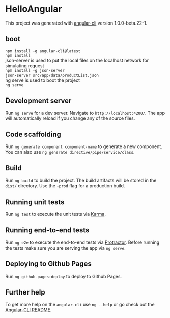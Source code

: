 # HelloAngular

This project was generated with [angular-cli](https://github.com/angular/angular-cli) version 1.0.0-beta.22-1.

## boot
`npm install -g angular-cli@latest`       
`npm install`  
json-server is used to put the local files on the localhost network for simulating request      
`npm install -g json-server`   
`json-server src/app/data/productList.json`  
ng serve is used to boot the project       
`ng serve`       

## Development server
Run `ng serve` for a dev server. Navigate to `http://localhost:4200/`. The app will automatically reload if you change any of the source files.

## Code scaffolding

Run `ng generate component component-name` to generate a new component. You can also use `ng generate directive/pipe/service/class`.

## Build

Run `ng build` to build the project. The build artifacts will be stored in the `dist/` directory. Use the `-prod` flag for a production build.

## Running unit tests

Run `ng test` to execute the unit tests via [Karma](https://karma-runner.github.io).

## Running end-to-end tests

Run `ng e2e` to execute the end-to-end tests via [Protractor](http://www.protractortest.org/).
Before running the tests make sure you are serving the app via `ng serve`.

## Deploying to Github Pages

Run `ng github-pages:deploy` to deploy to Github Pages.

## Further help

To get more help on the `angular-cli` use `ng --help` or go check out the [Angular-CLI README](https://github.com/angular/angular-cli/blob/master/README.md).
